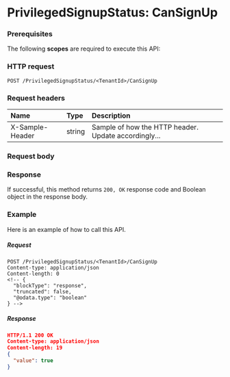 # PrivilegedSignupStatus: CanSignUp


### Prerequisites
The following **scopes** are required to execute this API: 
### HTTP request
<!-- { "blockType": "ignored" } -->
```http
POST /PrivilegedSignupStatus/<TenantId>/CanSignUp

```
### Request headers
| Name       | Type | Description|
|:---------------|:--------|:----------|
| X-Sample-Header  | string  | Sample of how the HTTP header. Update accordingly...|

### Request body

### Response
If successful, this method returns `200, OK` response code and Boolean object in the response body.

### Example
Here is an example of how to call this API.
##### Request
<!-- {
  "blockType": "request",
  "name": "privilegedsignupstatus_cansignup"
}-->
```http
POST /PrivilegedSignupStatus/<TenantId>/CanSignUp
Content-type: application/json
Content-length: 0
<!-- {
  "blockType": "response",
  "truncated": false,
  "@odata.type": "boolean"
} -->
```
##### Response
```json
HTTP/1.1 200 OK
Content-type: application/json
Content-length: 19
{
  "value": true
}
```

<!-- uuid: 28c38211-30aa-4836-b62d-67b59b709258
2015-10-15 16:49:30 UTC -->
<!-- {
  "type": "#page.annotation",
  "description": "PrivilegedSignupStatus: CanSignUp",
  "keywords": "",
  "section": "documentation",
  "tocPath": ""
}-->